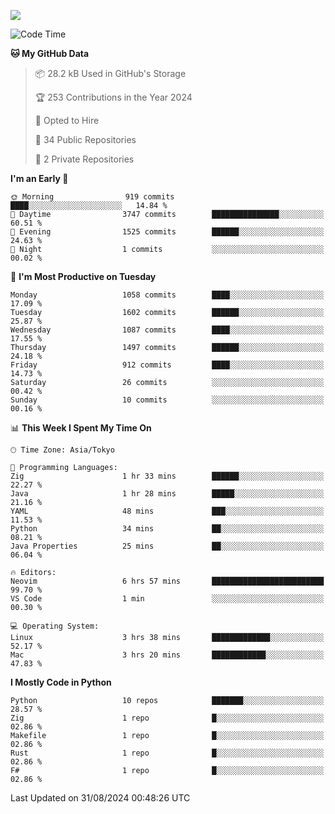 ![](https://komarev.com/ghpvc/?username=kitagawa-hr)

<!--START_SECTION:waka-->
![Code Time](http://img.shields.io/badge/Code%20Time-1%2C027%20hrs%2033%20mins-blue)

**🐱 My GitHub Data** 

> 📦 28.2 kB Used in GitHub's Storage 
 > 
> 🏆 253 Contributions in the Year 2024
 > 
> 💼 Opted to Hire
 > 
> 📜 34 Public Repositories 
 > 
> 🔑 2 Private Repositories 
 > 
**I'm an Early 🐤** 

```text
🌞 Morning                919 commits         ████░░░░░░░░░░░░░░░░░░░░░   14.84 % 
🌆 Daytime                3747 commits        ███████████████░░░░░░░░░░   60.51 % 
🌃 Evening                1525 commits        ██████░░░░░░░░░░░░░░░░░░░   24.63 % 
🌙 Night                  1 commits           ░░░░░░░░░░░░░░░░░░░░░░░░░   00.02 % 
```
📅 **I'm Most Productive on Tuesday** 

```text
Monday                   1058 commits        ████░░░░░░░░░░░░░░░░░░░░░   17.09 % 
Tuesday                  1602 commits        ██████░░░░░░░░░░░░░░░░░░░   25.87 % 
Wednesday                1087 commits        ████░░░░░░░░░░░░░░░░░░░░░   17.55 % 
Thursday                 1497 commits        ██████░░░░░░░░░░░░░░░░░░░   24.18 % 
Friday                   912 commits         ████░░░░░░░░░░░░░░░░░░░░░   14.73 % 
Saturday                 26 commits          ░░░░░░░░░░░░░░░░░░░░░░░░░   00.42 % 
Sunday                   10 commits          ░░░░░░░░░░░░░░░░░░░░░░░░░   00.16 % 
```


📊 **This Week I Spent My Time On** 

```text
🕑︎ Time Zone: Asia/Tokyo

💬 Programming Languages: 
Zig                      1 hr 33 mins        ██████░░░░░░░░░░░░░░░░░░░   22.27 % 
Java                     1 hr 28 mins        █████░░░░░░░░░░░░░░░░░░░░   21.16 % 
YAML                     48 mins             ███░░░░░░░░░░░░░░░░░░░░░░   11.53 % 
Python                   34 mins             ██░░░░░░░░░░░░░░░░░░░░░░░   08.21 % 
Java Properties          25 mins             ██░░░░░░░░░░░░░░░░░░░░░░░   06.04 % 

🔥 Editors: 
Neovim                   6 hrs 57 mins       █████████████████████████   99.70 % 
VS Code                  1 min               ░░░░░░░░░░░░░░░░░░░░░░░░░   00.30 % 

💻 Operating System: 
Linux                    3 hrs 38 mins       █████████████░░░░░░░░░░░░   52.17 % 
Mac                      3 hrs 20 mins       ████████████░░░░░░░░░░░░░   47.83 % 
```

**I Mostly Code in Python** 

```text
Python                   10 repos            ███████░░░░░░░░░░░░░░░░░░   28.57 % 
Zig                      1 repo              █░░░░░░░░░░░░░░░░░░░░░░░░   02.86 % 
Makefile                 1 repo              █░░░░░░░░░░░░░░░░░░░░░░░░   02.86 % 
Rust                     1 repo              █░░░░░░░░░░░░░░░░░░░░░░░░   02.86 % 
F#                       1 repo              █░░░░░░░░░░░░░░░░░░░░░░░░   02.86 % 
```




 Last Updated on 31/08/2024 00:48:26 UTC
<!--END_SECTION:waka-->
